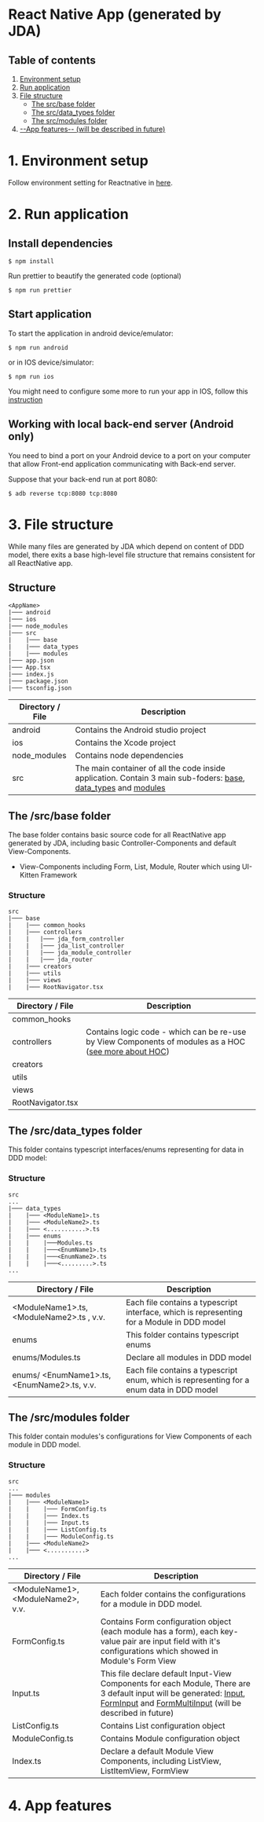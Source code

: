 # React Native App (generated by JDA)

## Table of contents

1. [Environment setup](#1-environment-setup)
2. [Run application](#2-run-application)
3. [File structure](#3-file-structure)
   - [The src/base folder](#the-srcbase-folder)
   - [The src/data_types folder](#the-srcdatatypes-folder)
   - [The src/modules folder](#the-srcmodules-folder)
4. [--App features-- (will be described in future)](#4-app-features)

# **1. Environment setup**

Follow environment setting for Reactnative in [here](https://reactnative.dev/docs/environment-setup).

# **2. Run application**

## Install dependencies

```
$ npm install
```

Run prettier to beautify the generated code (optional)

```
$ npm run prettier
```

## Start application

To start the application in android device/emulator:

```
$ npm run android
```

or in IOS device/simulator:

```
$ npm run ios
```

You might need to configure some more to run your app in IOS, follow this [instruction](https://reactnative.dev/docs/running-on-device)

## Working with local back-end server (Android only)

You need to bind a port on your Android device to a port on your computer that allow Front-end application communicating with Back-end server.

Suppose that your back-end run at port 8080:

```
$ adb reverse tcp:8080 tcp:8080
```

# **3. File structure**

While many files are generated by JDA which depend on content of DDD model, there exits a base high-level file structure that remains consistent for all ReactNative app.

## **Structure**

```
<AppName>
|─── android
|─── ios
|─── node_modules
|─── src
|    |─── base
|    |─── data_types
|    |─── modules
|─── app.json
|─── App.tsx
|─── index.js
|─── package.json
|─── tsconfig.json
```

| Directory / File | Description                                                                                                                                                                                 |
| ---------------- | ------------------------------------------------------------------------------------------------------------------------------------------------------------------------------------------- |
| android          | Contains the Android studio project                                                                                                                                                         |
| ios              | Contains the Xcode project                                                                                                                                                                  |
| node_modules     | Contains node dependencies                                                                                                                                                                  |
| src              | The main container of all the code inside application. Contain 3 main sub-foders: [base](#the-srcbase-folder), [data_types](#the-srcdatatypes-folder) and [modules](#the-srcmodules-folder) |

## **The /src/base folder**

The base folder contains basic source code for all ReactNative app generated by JDA, including basic Controller-Components and default View-Components.
* View-Components including Form, List, Module, Router   which using UI-Kitten Framework

### **Structure**

```
src
|─── base
|    |─── common_hooks
|    |─── controllers
|    |   |─── jda_form_controller
|    |   |─── jda_list_controller
|    |   |─── jda_module_controller
|    |   |─── jda_router
|    |─── creators
|    |─── utils
|    |─── views
|    |─── RootNavigator.tsx
```

| Directory / File  | Description                                                                                                                                                    |
| ----------------- | -------------------------------------------------------------------------------------------------------------------------------------------------------------- |
| common_hooks      |                                                                                                                                                                |
| controllers       | Contains logic code - which can be re-use by View Components of modules as a HOC ([see more about HOC](https://reactjs.org/docs/higher-order-components.html)) |
| creators          |                                                                                                                                                                |
| utils             |                                                                                                                                                                |
| views             |                                                                                                                                                                |
| RootNavigator.tsx |

## **The /src/data_types folder**

This folder contains typescript interfaces/enums representing for data in DDD model:

### **Structure**

```
src
...
|─── data_types
|    |─── <ModuleName1>.ts
|    |─── <ModuleName2>.ts
|    |─── <...........>.ts
|    |─── enums
|    |    |───Modules.ts
|    |    |───<EnumName1>.ts
|    |    |───<EnumName2>.ts
|    |    |───<.........>.ts
...
```

| Directory / File                              | Description                                                                                |
| --------------------------------------------- | ------------------------------------------------------------------------------------------ |
| \<ModuleName1>.ts, \<ModuleName2>.ts , v.v.   | Each file contains a typescript interface, which is representing for a Module in DDD model |
| enums                                         | This folder contains typescript enums                                                      |
| enums/Modules.ts                              | Declare all modules in DDD model                                                           |
| enums/ \<EnumName1>.ts, \<EnumName2>.ts, v.v. | Each file contains a typescript enum, which is representing for a enum data in DDD model   |

## The /src/modules folder

This folder contain modules's configurations for View Components of each module in DDD model.

### **Structure**

```
src
...
|─── modules
|    |─── <ModuleName1>
|    |    |─── FormConfig.ts
|    |    |─── Index.ts
|    |    |─── Input.ts
|    |    |─── ListConfig.ts
|    |    |─── ModuleConfig.ts
|    |─── <ModuleName2>
|    |─── <...........>
...
```

| Directory / File                     | Description                                                                                                                                                                                 |
| ------------------------------------ | ------------------------------------------------------------------------------------------------------------------------------------------------------------------------------------------- |
| \<ModuleName1>, \<ModuleName2>, v.v. | Each folder contains the configurations for a module in DDD model.                                                                                                                          |
| FormConfig.ts                        | Contains Form configuration object (each module has a form), each key-value pair are input field with it's configurations which showed in Module's Form View                                |
| Input.ts                             | This file declare default Input-View Components for each Module, There are 3 default input will be generated: [Input](), [FormInput]() and [FormMultiInput]() (will be described in future) |
| ListConfig.ts                        | Contains List configuration object                                                                                                                                                          |
| ModuleConfig.ts                      | Contains Module configuration object                                                                                                                                                        |
| Index.ts                             | Declare a default Module View Components, including ListView, ListItemView, FormView                                                                                                        |

# **4. App features**
